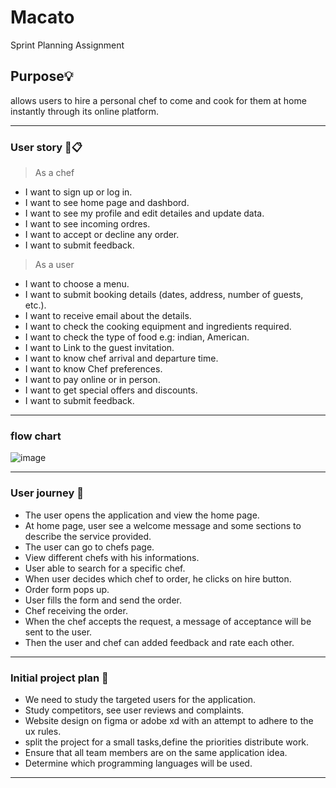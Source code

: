 # Macato
Sprint Planning Assignment

## Purpose💡
allows users to hire a personal chef to come and cook for them at home instantly through its online platform.

----------------------------------------
### User story  📜📋 

>As a chef 
* I want to sign up or log in. 
* I want to see home page and dashbord. 
* I want to see my profile and edit detailes and update data.
* I want to see incoming ordres.
* I want to accept or decline any order.
* I want to submit feedback.

>As a user
* I want to choose a menu.
* I want to submit booking details (dates, address, number of guests, etc.).
* I want to receive email about the details.
* I want to check the cooking equipment and ingredients required.
* I want to check the type of food e.g: indian, American.
* I want to Link to the guest invitation.
* I want to know chef arrival and departure time.
* I want to know Chef preferences.
* I want to pay online or in person.
* I want to get special offers and discounts.
* I want to submit feedback.

----------------------------------------
### flow chart  
![image](https://user-images.githubusercontent.com/91385875/169634638-8c85f045-fa10-4e14-8f77-de7e2e50ae93.png)
 

--------------------------
### User journey :open_book:

* The user opens the application and view the home page.
* At home page, user see a welcome message and some sections to describe the service provided.
* The user can go to chefs page.
* View different chefs with his informations.
* User able to search for a specific chef.
* When user decides which chef to order, he clicks on hire button.
* Order form pops up.
* User fills the form and send the order.
* Chef receiving the order.
* When the chef accepts the request, a message of acceptance will be sent to the user.
* Then the user and chef can added feedback and rate each other.


--------------------------
### Initial project plan 📑
- We need to study the targeted users for the application.
- Study competitors, see user reviews and complaints.
- Website design on figma or adobe xd  with an attempt to adhere to the ux rules.
- split the project for a small tasks,define the priorities distribute work.
- Ensure that all team members are on the same application idea.
- Determine which programming languages will be used.

-------------------------------
